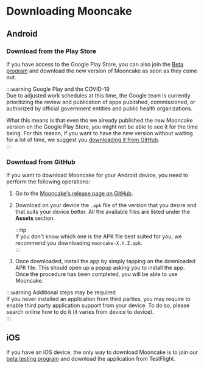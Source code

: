 # Downloading Mooncake

## Android
### Download from the Play Store
If you have access to the Google Play Store, you can also join the [Beta program](https://play.google.com/apps/testing/com.forbole.mooncake) and download the new version of Mooncake as soon as they come out. 

:::warning Google Play and the COVID-19  
 Due to adjusted work schedules at this time, the Google team is currently prioritizing the review and publication of apps published, commissioned, or authorized by official government entities and public health organizations. 
 
What this means is that even tho we already published the new Mooncake version on the Google Play Store, you might not be able to see it for the time being. For this reason, if you want to have the new version without waiting for a lot of time, we suggest you [downloading it from GitHub](#download-from-github).   
:::

### Download from GitHub
If you want to download Mooncake for your Android device, you need to perform the following operations: 

1. Go to the [Mooncake's release page on GitHub](https://github.com/desmos-labs/mooncake/releases). 
2. Download on your device the `.apk` file of the version that you desire and that suits your device better. All the available files are listed under the **Assets** section. 

   :::tip  
   If you don't know which one is the APK file best suited for you, we recommend you downloading `mooncake-X.Y.Z.apk`.  
   :::
   
3. Once downloaded, install the app by simply tapping on the downloaded APK file. This should open up a popup asking you to install the app. Once the procedure has been completed, you will be able to use Mooncake. 

:::warning Additional steps may be required  
If you never installed an application from third parties, you may require to enable third party application support from your device. To do so, please search online how to do it (it varies from device to device).  
:::

## iOS
If you have an iOS device, the only way to download Mooncake is to join our [beta testing program](https://testflight.apple.com/join/3Zh9mWFk) and download the application from TestFlight.
